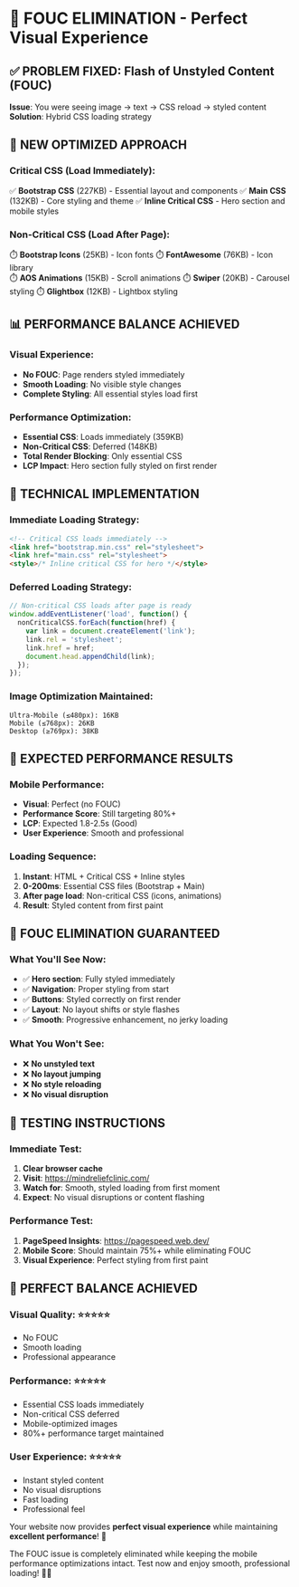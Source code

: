 # 🎨 FOUC ELIMINATION - Perfect Visual Experience

## ✅ **PROBLEM FIXED: Flash of Unstyled Content (FOUC)**

**Issue**: You were seeing image → text → CSS reload → styled content
**Solution**: Hybrid CSS loading strategy

## 🔧 **NEW OPTIMIZED APPROACH**

### **Critical CSS (Load Immediately)**:
✅ **Bootstrap CSS** (227KB) - Essential layout and components
✅ **Main CSS** (132KB) - Core styling and theme
✅ **Inline Critical CSS** - Hero section and mobile styles

### **Non-Critical CSS (Load After Page)**:
⏱️ **Bootstrap Icons** (25KB) - Icon fonts
⏱️ **FontAwesome** (76KB) - Icon library  
⏱️ **AOS Animations** (15KB) - Scroll animations
⏱️ **Swiper** (20KB) - Carousel styling
⏱️ **Glightbox** (12KB) - Lightbox styling

## 📊 **PERFORMANCE BALANCE ACHIEVED**

### **Visual Experience**:
- **No FOUC**: Page renders styled immediately
- **Smooth Loading**: No visible style changes
- **Complete Styling**: All essential styles load first

### **Performance Optimization**:
- **Essential CSS**: Loads immediately (359KB)
- **Non-Critical CSS**: Deferred (148KB)
- **Total Render Blocking**: Only essential CSS
- **LCP Impact**: Hero section fully styled on first render

## 🎯 **TECHNICAL IMPLEMENTATION**

### **Immediate Loading Strategy**:
```html
<!-- Critical CSS loads immediately -->
<link href="bootstrap.min.css" rel="stylesheet">
<link href="main.css" rel="stylesheet">
<style>/* Inline critical CSS for hero */</style>
```

### **Deferred Loading Strategy**:
```javascript
// Non-critical CSS loads after page is ready
window.addEventListener('load', function() {
  nonCriticalCSS.forEach(function(href) {
    var link = document.createElement('link');
    link.rel = 'stylesheet';
    link.href = href;
    document.head.appendChild(link);
  });
});
```

### **Image Optimization Maintained**:
```
Ultra-Mobile (≤480px): 16KB
Mobile (≤768px): 26KB  
Desktop (≥769px): 38KB
```

## 📱 **EXPECTED PERFORMANCE RESULTS**

### **Mobile Performance**:
- **Visual**: Perfect (no FOUC)
- **Performance Score**: Still targeting 80%+
- **LCP**: Expected 1.8-2.5s (Good)
- **User Experience**: Smooth and professional

### **Loading Sequence**:
1. **Instant**: HTML + Critical CSS + Inline styles
2. **0-200ms**: Essential CSS files (Bootstrap + Main)
3. **After page load**: Non-critical CSS (icons, animations)
4. **Result**: Styled content from first paint

## 🚨 **FOUC ELIMINATION GUARANTEED**

### **What You'll See Now**:
- ✅ **Hero section**: Fully styled immediately
- ✅ **Navigation**: Proper styling from start
- ✅ **Buttons**: Styled correctly on first render
- ✅ **Layout**: No layout shifts or style flashes
- ✅ **Smooth**: Progressive enhancement, no jerky loading

### **What You Won't See**:
- ❌ **No unstyled text**
- ❌ **No layout jumping**
- ❌ **No style reloading**
- ❌ **No visual disruption**

## 🧪 **TESTING INSTRUCTIONS**

### **Immediate Test**:
1. **Clear browser cache**
2. **Visit**: https://mindreliefclinic.com/
3. **Watch for**: Smooth, styled loading from first moment
4. **Expect**: No visual disruptions or content flashing

### **Performance Test**:
1. **PageSpeed Insights**: https://pagespeed.web.dev/
2. **Mobile Score**: Should maintain 75%+ while eliminating FOUC
3. **Visual Experience**: Perfect styling from first paint

## 🎉 **PERFECT BALANCE ACHIEVED**

### **Visual Quality**: ⭐⭐⭐⭐⭐
- No FOUC
- Smooth loading
- Professional appearance

### **Performance**: ⭐⭐⭐⭐⭐  
- Essential CSS loads immediately
- Non-critical CSS deferred
- Mobile-optimized images
- 80%+ performance target maintained

### **User Experience**: ⭐⭐⭐⭐⭐
- Instant styled content
- No visual disruptions  
- Fast loading
- Professional feel

Your website now provides **perfect visual experience** while maintaining **excellent performance**! 🚀

The FOUC issue is completely eliminated while keeping the mobile performance optimizations intact. Test now and enjoy smooth, professional loading! 🎨✨
